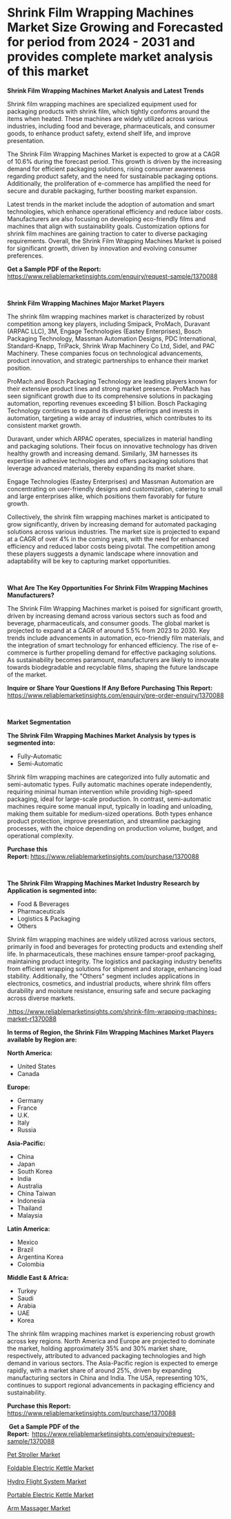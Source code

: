 <p><h1>Shrink Film Wrapping Machines Market Size Growing and Forecasted for period from 2024 - 2031 and provides complete market analysis of this market</h1></p><p><strong>Shrink Film Wrapping Machines Market Analysis and Latest Trends</strong></p>
<p><p>Shrink film wrapping machines are specialized equipment used for packaging products with shrink film, which tightly conforms around the items when heated. These machines are widely utilized across various industries, including food and beverage, pharmaceuticals, and consumer goods, to enhance product safety, extend shelf life, and improve presentation.</p><p>The Shrink Film Wrapping Machines Market is expected to grow at a CAGR of 10.6% during the forecast period. This growth is driven by the increasing demand for efficient packaging solutions, rising consumer awareness regarding product safety, and the need for sustainable packaging options. Additionally, the proliferation of e-commerce has amplified the need for secure and durable packaging, further boosting market expansion.</p><p>Latest trends in the market include the adoption of automation and smart technologies, which enhance operational efficiency and reduce labor costs. Manufacturers are also focusing on developing eco-friendly films and machines that align with sustainability goals. Customization options for shrink film machines are gaining traction to cater to diverse packaging requirements. Overall, the Shrink Film Wrapping Machines Market is poised for significant growth, driven by innovation and evolving consumer preferences.</p></p>
<p><strong>Get a Sample PDF of the Report:&nbsp;</strong> <a href="https://www.reliablemarketinsights.com/enquiry/request-sample/1370088?utm_campaign=1938&utm_medium=2&utm_source=Github&utm_content=ia&utm_term=26122024&utm_id=shrink-film-wrapping-machines">https://www.reliablemarketinsights.com/enquiry/request-sample/1370088</a></p>
<p>&nbsp;</p>
<p><strong>Shrink Film Wrapping Machines Major Market Players</strong></p>
<p><p>The shrink film wrapping machines market is characterized by robust competition among key players, including Smipack, ProMach, Duravant (ARPAC LLC), 3M, Engage Technologies (Eastey Enterprises), Bosch Packaging Technology, Massman Automation Designs, PDC International, Standard-Knapp, TriPack, Shrink Wrap Machinery Co Ltd, Sidel, and PAC Machinery. These companies focus on technological advancements, product innovation, and strategic partnerships to enhance their market position.</p><p>ProMach and Bosch Packaging Technology are leading players known for their extensive product lines and strong market presence. ProMach has seen significant growth due to its comprehensive solutions in packaging automation, reporting revenues exceeding $1 billion. Bosch Packaging Technology continues to expand its diverse offerings and invests in automation, targeting a wide array of industries, which contributes to its consistent market growth.</p><p>Duravant, under which ARPAC operates, specializes in material handling and packaging solutions. Their focus on innovative technology has driven healthy growth and increasing demand. Similarly, 3M harnesses its expertise in adhesive technologies and offers packaging solutions that leverage advanced materials, thereby expanding its market share.</p><p>Engage Technologies (Eastey Enterprises) and Massman Automation are concentrating on user-friendly designs and customization, catering to small and large enterprises alike, which positions them favorably for future growth.</p><p>Collectively, the shrink film wrapping machines market is anticipated to grow significantly, driven by increasing demand for automated packaging solutions across various industries. The market size is projected to expand at a CAGR of over 4% in the coming years, with the need for enhanced efficiency and reduced labor costs being pivotal. The competition among these players suggests a dynamic landscape where innovation and adaptability will be key to capturing market opportunities.</p></p>
<p>&nbsp;</p>
<p><strong>What Are The Key Opportunities For Shrink Film Wrapping Machines Manufacturers?</strong></p>
<p><p>The Shrink Film Wrapping Machines market is poised for significant growth, driven by increasing demand across various sectors such as food and beverage, pharmaceuticals, and consumer goods. The global market is projected to expand at a CAGR of around 5.5% from 2023 to 2030. Key trends include advancements in automation, eco-friendly film materials, and the integration of smart technology for enhanced efficiency. The rise of e-commerce is further propelling demand for effective packaging solutions. As sustainability becomes paramount, manufacturers are likely to innovate towards biodegradable and recyclable films, shaping the future landscape of the market.</p></p>
<p><strong>Inquire or Share Your Questions If Any Before Purchasing This Report:</strong> <a href="https://www.reliablemarketinsights.com/enquiry/pre-order-enquiry/1370088?utm_campaign=1938&utm_medium=2&utm_source=Github&utm_content=ia&utm_term=26122024&utm_id=shrink-film-wrapping-machines">https://www.reliablemarketinsights.com/enquiry/pre-order-enquiry/1370088</a></p>
<p>&nbsp;</p>
<p><strong>Market Segmentation</strong></p>
<p><strong>The Shrink Film Wrapping Machines Market Analysis by types is segmented into:</strong></p>
<p><ul><li>Fully-Automatic</li><li>Semi-Automatic</li></ul></p>
<p><p>Shrink film wrapping machines are categorized into fully automatic and semi-automatic types. Fully automatic machines operate independently, requiring minimal human intervention while providing high-speed packaging, ideal for large-scale production. In contrast, semi-automatic machines require some manual input, typically in loading and unloading, making them suitable for medium-sized operations. Both types enhance product protection, improve presentation, and streamline packaging processes, with the choice depending on production volume, budget, and operational complexity.</p></p>
<p><strong>Purchase this Report:&nbsp;</strong><a href="https://www.reliablemarketinsights.com/purchase/1370088?utm_campaign=1938&utm_medium=2&utm_source=Github&utm_content=ia&utm_term=26122024&utm_id=shrink-film-wrapping-machines">https://www.reliablemarketinsights.com/purchase/1370088</a></p>
<p>&nbsp;</p>
<p><strong>The Shrink Film Wrapping Machines Market Industry Research by Application is segmented into:</strong></p>
<p><ul><li>Food & Beverages</li><li>Pharmaceuticals</li><li>Logistics & Packaging</li><li>Others</li></ul></p>
<p><p>Shrink film wrapping machines are widely utilized across various sectors, primarily in food and beverages for protecting products and extending shelf life. In pharmaceuticals, these machines ensure tamper-proof packaging, maintaining product integrity. The logistics and packaging industry benefits from efficient wrapping solutions for shipment and storage, enhancing load stability. Additionally, the "Others" segment includes applications in electronics, cosmetics, and industrial products, where shrink film offers durability and moisture resistance, ensuring safe and secure packaging across diverse markets.</p></p>
<p><a href="https://www.reliablemarketinsights.com/shrink-film-wrapping-machines-market-r1370088?utm_campaign=1938&utm_medium=2&utm_source=Github&utm_content=ia&utm_term=26122024&utm_id=shrink-film-wrapping-machines">&nbsp;https://www.reliablemarketinsights.com/shrink-film-wrapping-machines-market-r1370088</a></p>
<p><strong>In terms of Region, the Shrink Film Wrapping Machines Market Players available by Region are:</strong></p>
<p>
    <p> <strong> North America: </strong>
        <ul>
            <li>United States</li>
            <li>Canada</li>
        </ul>
        </p> 
    <p> <strong> Europe: </strong>
        <ul>
            <li>Germany</li>
            <li>France</li>
            <li>U.K.</li>
            <li>Italy</li>
            <li>Russia</li>
        </ul>
        </p> 
    <p> <strong> Asia-Pacific: </strong>
        <ul>
            <li>China</li>
            <li>Japan</li>
            <li>South Korea</li>
            <li>India</li>
            <li>Australia</li>
            <li>China Taiwan</li>
            <li>Indonesia</li>
            <li>Thailand</li>
            <li>Malaysia</li>
        </ul>
        </p> 
    <p> <strong> Latin America: </strong>
        <ul>
            <li>Mexico</li>
            <li>Brazil</li>
            <li>Argentina Korea</li>
            <li>Colombia</li>
        </ul>
        </p> 
    <p> <strong> Middle East & Africa: </strong>
        <ul>
            <li>Turkey</li>
            <li>Saudi</li>
            <li>Arabia</li>
            <li>UAE</li>
            <li>Korea</li>
        </ul>
    </p>
    </p>
<p><p>The shrink film wrapping machines market is experiencing robust growth across key regions. North America and Europe are projected to dominate the market, holding approximately 35% and 30% market share, respectively, attributed to advanced packaging technologies and high demand in various sectors. The Asia-Pacific region is expected to emerge rapidly, with a market share of around 25%, driven by expanding manufacturing sectors in China and India. The USA, representing 10%, continues to support regional advancements in packaging efficiency and sustainability.</p></p>
<p><strong>Purchase this Report: </strong><a href="https://www.reliablemarketinsights.com/purchase/1370088?utm_campaign=1938&utm_medium=2&utm_source=Github&utm_content=ia&utm_term=26122024&utm_id=shrink-film-wrapping-machines">https://www.reliablemarketinsights.com/purchase/1370088</a></p>
<p>&nbsp;<strong>Get a Sample PDF of the Report:&nbsp;&nbsp;</strong><a href="https://www.reliablemarketinsights.com/enquiry/request-sample/1370088?utm_campaign=1938&utm_medium=2&utm_source=Github&utm_content=ia&utm_term=26122024&utm_id=shrink-film-wrapping-machines">https://www.reliablemarketinsights.com/enquiry/request-sample/1370088</a></p>
<p><strong></strong></p>
<p><p><a href="https://www.linkedin.com/pulse/p-factrackr-ho6he?utm_campaign=1938&utm_medium=2&utm_source=Github&utm_content=ia&utm_term=26122024&utm_id=shrink-film-wrapping-machines">Pet Stroller Market</a></p><p><a href="https://www.linkedin.com/pulse/opportunities-challenges-foldable-electric-kettle-market-strategic-ccntf?utm_campaign=1938&utm_medium=2&utm_source=Github&utm_content=ia&utm_term=26122024&utm_id=shrink-film-wrapping-machines">Foldable Electric Kettle Market</a></p><p><a href="https://github.com/angelajermaine/Market-Research-Report-List-5/blob/main/hydro-flight-system-market.md?utm_campaign=1938&utm_medium=2&utm_source=Github&utm_content=ia&utm_term=26122024&utm_id=shrink-film-wrapping-machines">Hydro Flight System Market</a></p><p><a href="https://www.linkedin.com/pulse/p-factrackr-ho6he?utm_campaign=1938&utm_medium=2&utm_source=Github&utm_content=ia&utm_term=26122024&utm_id=shrink-film-wrapping-machines">Portable Electric Kettle Market</a></p><p><a href="https://www.linkedin.com/pulse/a-mkt-nova-vc8zf?utm_campaign=1938&utm_medium=2&utm_source=Github&utm_content=ia&utm_term=26122024&utm_id=shrink-film-wrapping-machines">Arm Massager Market</a></p></p>